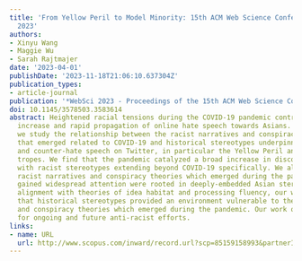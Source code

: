 ```yaml
---
title: 'From Yellow Peril to Model Minority: 15th ACM Web Science Conference, WebSci
  2023'
authors:
- Xinyu Wang
- Maggie Wu
- Sarah Rajtmajer
date: '2023-04-01'
publishDate: '2023-11-18T21:06:10.637304Z'
publication_types:
- article-journal
publication: '*WebSci 2023 - Proceedings of the 15th ACM Web Science Conference*'
doi: 10.1145/3578503.3583614
abstract: Heightened racial tensions during the COVID-19 pandemic contributed to the
  increase and rapid propagation of online hate speech towards Asians. In this work,
  we study the relationship between the racist narratives and conspiracy theories
  that emerged related to COVID-19 and historical stereotypes underpinning Asian hate
  and counter-hate speech on Twitter, in particular the Yellow Peril and model minority
  tropes. We find that the pandemic catalyzed a broad increase in discourse engaging
  with racist stereotypes extending beyond COVID-19 specifically. We also find that
  racist narratives and conspiracy theories which emerged during the pandemic and
  gained widespread attention were rooted in deeply-embedded Asian stereotypes. In
  alignment with theories of idea habitat and processing fluency, our work suggests
  that historical stereotypes provided an environment vulnerable to the racist narratives
  and conspiracy theories which emerged during the pandemic. Our work offers insight
  for ongoing and future anti-racist efforts.
links:
- name: URL
  url: http://www.scopus.com/inward/record.url?scp=85159158993&partnerID=8YFLogxK
---
```

